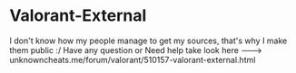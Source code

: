 # Valorant-External
I don't know how my people manage to get my sources, that's why I make them public :/
Have any question or Need help take look here ---> unknowncheats.me/forum/valorant/510157-valorant-external.html
